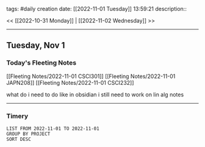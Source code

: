 tags: #daily
creation date: [[2022-11-01 Tuesday]] 13:59:21
description::

<< [[2022-10-31 Monday]] | [[2022-11-02 Wednesday]] >> 

---

## Tuesday, Nov 1

### Today's Fleeting Notes
[[Fleeting Notes/2022-11-01 CSCI301]]
[[Fleeting Notes/2022-11-01 JAPN208]]
[[Fleeting Notes/2022-11-01 CSCI232]]

what do i need to do
like in obsidian
i still need to work on lin alg notes

---

### Timery
```toggl
LIST FROM 2022-11-01 TO 2022-11-01
GROUP BY PROJECT
SORT DESC
```